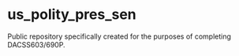 # us_polity_pres_sen
Public repository specifically created for the purposes of completing DACSS603/690P.
